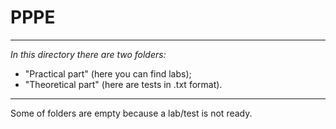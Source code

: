# PPPE
***
_In this directory there are two folders:_
- "Practical part" (here you can find labs);
- "Theoretical part" (here are tests in .txt format).
***
Some of folders are empty because a lab/test is not ready.
